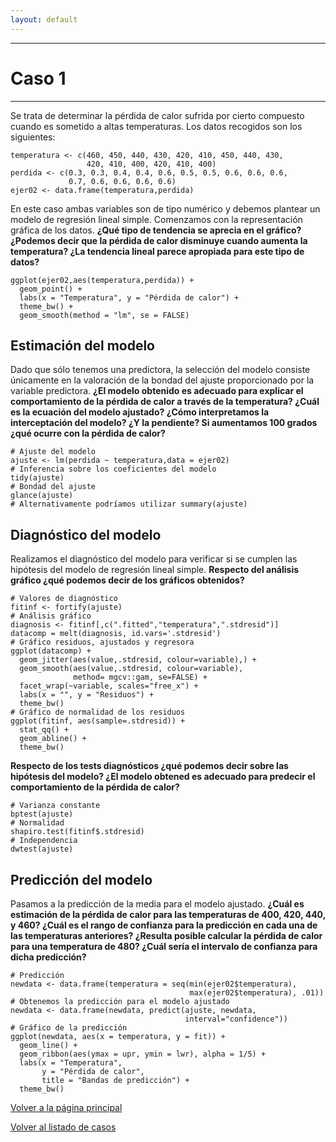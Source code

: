 ```yaml
---
layout: default
---
```


***
# Caso 1
***

Se trata de determinar la pérdida de calor sufrida por cierto compuesto cuando es sometido a altas temperaturas. Los datos recogidos son los siguientes:
```
temperatura <- c(460, 450, 440, 430, 420, 410, 450, 440, 430, 
                 420, 410, 400, 420, 410, 400)
perdida <- c(0.3, 0.3, 0.4, 0.4, 0.6, 0.5, 0.5, 0.6, 0.6, 0.6, 
             0.7, 0.6, 0.6, 0.6, 0.6)
ejer02 <- data.frame(temperatura,perdida)
```

En este caso ambas variables son de tipo numérico y debemos plantear un modelo de regresión lineal simple. Comenzamos con la representación gráfica de los datos. **¿Qué tipo de tendencia se aprecia en el gráfico? ¿Podemos decir que la pérdida de calor disminuye cuando aumenta la temperatura? ¿La tendencia lineal parece apropiada para este tipo de datos?**


```
ggplot(ejer02,aes(temperatura,perdida)) + 
  geom_point() + 
  labs(x = "Temperatura", y = "Pérdida de calor") + 
  theme_bw() + 
  geom_smooth(method = "lm", se = FALSE)
```


## Estimación del modelo 

Dado que sólo tenemos una predictora, la selección del modelo consiste únicamente en la valoración de la bondad del ajuste proporcionado por la variable predictora. **¿El modelo obtenido es adecuado para explicar el comportamiento de la pérdida de calor a través de la temperatura? ¿Cuál es la ecuación del modelo ajustado? ¿Cómo interpretamos la interceptación del modelo? ¿Y la pendiente? Si aumentamos 100 grados ¿qué ocurre con la pérdida de calor?**

```
# Ajuste del modelo
ajuste <- lm(perdida ~ temperatura,data = ejer02)
# Inferencia sobre los coeficientes del modelo
tidy(ajuste)
# Bondad del ajuste
glance(ajuste)
# Alternativamente podríamos utilizar summary(ajuste)
```

## Diagnóstico del modelo

Realizamos el diagnóstico del modelo para verificar si se cumplen las hipótesis del modelo de regresión lineal simple. **Respecto del análisis gráfico ¿qué podemos decir de los gráficos obtenidos?** 

```
# Valores de diagnóstico
fitinf <- fortify(ajuste)
# Análisis gráfico
diagnosis <- fitinf[,c(".fitted","temperatura",".stdresid")] 
datacomp = melt(diagnosis, id.vars='.stdresid')
# Gráfico residuos, ajustados y regresora
ggplot(datacomp) +
  geom_jitter(aes(value,.stdresid, colour=variable),) + 
  geom_smooth(aes(value,.stdresid, colour=variable), 
              method= mgcv::gam, se=FALSE) +
  facet_wrap(~variable, scales="free_x") +
  labs(x = "", y = "Residuos") +
  theme_bw()
# Gráfico de normalidad de los residuos
ggplot(fitinf, aes(sample=.stdresid)) + 
  stat_qq() + 
  geom_abline() +
  theme_bw()
```

**Respecto de los tests diagnósticos ¿qué podemos decir sobre las hipótesis del modelo? ¿El modelo obtened es adecuado para predecir el comportamiento de la pérdida de calor?**

```
# Varianza constante
bptest(ajuste)
# Normalidad
shapiro.test(fitinf$.stdresid)
# Independencia
dwtest(ajuste)
```

## Predicción del modelo

Pasamos a la predicción de la media para el modelo ajustado. **¿Cuál es estimación de la pérdida de calor para las temperaturas de 400, 420, 440, y 460? ¿Cuál es el rango de confianza para la predicción en cada una de las temperaturas anteriores? ¿Resulta posible calcular la pérdida de calor para una temperatura de 480? ¿Cuál sería el intervalo de confianza para dicha predicción?**

```
# Predicción
newdata <- data.frame(temperatura = seq(min(ejer02$temperatura), 
                                        max(ejer02$temperatura), .01))
# Obtenemos la predicción para el modelo ajustado
newdata <- data.frame(newdata, predict(ajuste, newdata, 
                                       interval="confidence"))
# Gráfico de la predicción
ggplot(newdata, aes(x = temperatura, y = fit)) +
  geom_line() +
  geom_ribbon(aes(ymax = upr, ymin = lwr), alpha = 1/5) +
  labs(x = "Temperatura", 
       y = "Pérdida de calor", 
       title = "Bandas de predicción") +
  theme_bw()
```

[Volver a la página principal](https://jmsocuellamos.github.io/)

[Volver al listado de casos](modelos-lineales)

